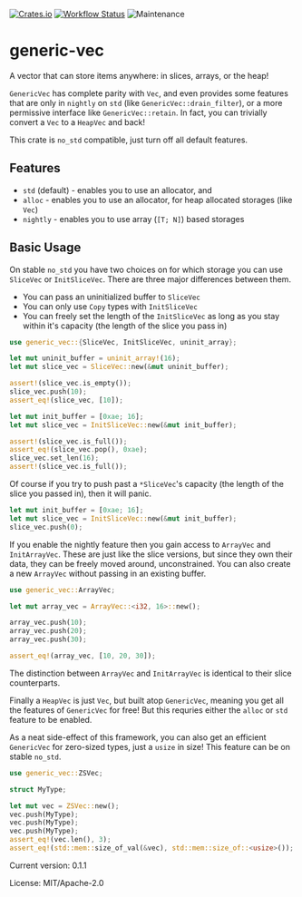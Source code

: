 [![Crates.io](https://img.shields.io/crates/v/generic-vec.svg)](https://crates.io/crates/generic-vec)
[![Workflow Status](https://github.com/rustyyato/generic-vec/workflows/main/badge.svg)](https://github.com/rustyyato/generic-vec/actions?query=workflow%3A%22main%22)
![Maintenance](https://img.shields.io/badge/maintenance-activly--developed-brightgreen.svg)

# generic-vec

A vector that can store items anywhere: in slices, arrays, or the heap!

`GenericVec` has complete parity with `Vec`, and even provides some features
that are only in `nightly` on `std` (like `GenericVec::drain_filter`), or a more permissive
interface like `GenericVec::retain`. In fact, you can trivially convert a `Vec` to a
`HeapVec` and back!

This crate is `no_std` compatible, just turn off all default features.

## Features

* `std` (default) - enables you to use an allocator, and
* `alloc` - enables you to use an allocator, for heap allocated storages
    (like `Vec`)
* `nightly` - enables you to use array (`[T; N]`) based storages

## Basic Usage

On stable `no_std` you have two choices on for which storage you can use
`SliceVec` or `InitSliceVec`. There are three major differences between
them.

* You can pass an uninitialized buffer to `SliceVec`
* You can only use `Copy` types with `InitSliceVec`
* You can freely set the length of the `InitSliceVec` as long as you stay
    within it's capacity (the length of the slice you pass in)

```rust
use generic_vec::{SliceVec, InitSliceVec, uninit_array};

let mut uninit_buffer = uninit_array!(16);
let mut slice_vec = SliceVec::new(&mut uninit_buffer);

assert!(slice_vec.is_empty());
slice_vec.push(10);
assert_eq!(slice_vec, [10]);
```

```rust
let mut init_buffer = [0xae; 16];
let mut slice_vec = InitSliceVec::new(&mut init_buffer);

assert!(slice_vec.is_full());
assert_eq!(slice_vec.pop(), 0xae);
slice_vec.set_len(16);
assert!(slice_vec.is_full());
```

Of course if you try to push past a `*SliceVec`'s capacity
(the length of the slice you passed in), then it will panic.

```rust
let mut init_buffer = [0xae; 16];
let mut slice_vec = InitSliceVec::new(&mut init_buffer);
slice_vec.push(0);
```

If you enable the nightly feature then you gain access to
`ArrayVec` and `InitArrayVec`. These are just like the
slice versions, but since they own their data, they can be
freely moved around, unconstrained. You can also create
a new `ArrayVec` without passing in an existing buffer.

```rust
use generic_vec::ArrayVec;

let mut array_vec = ArrayVec::<i32, 16>::new();

array_vec.push(10);
array_vec.push(20);
array_vec.push(30);

assert_eq!(array_vec, [10, 20, 30]);
```

The distinction between `ArrayVec` and `InitArrayVec`
is identical to their slice counterparts.

Finally a `HeapVec` is just `Vec`, but built atop `GenericVec`,
meaning you get all the features of `GenericVec` for free! But this
requries either the `alloc` or `std` feature to be enabled.

As a neat side-effect of this framework, you can also get an efficient
`GenericVec` for zero-sized types, just a `usize` in size! This feature
can be on stable `no_std`.

```rust
use generic_vec::ZSVec;

struct MyType;

let mut vec = ZSVec::new();
vec.push(MyType);
vec.push(MyType);
vec.push(MyType);
assert_eq!(vec.len(), 3);
assert_eq!(std::mem::size_of_val(&vec), std::mem::size_of::<usize>());
```

Current version: 0.1.1

License: MIT/Apache-2.0
